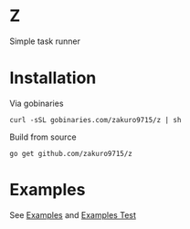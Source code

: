 # Z

Simple task runner

# Installation

Via gobinaries

```
curl -sSL gobinaries.com/zakuro9715/z | sh
```

Build from source

```
go get github.com/zakuro9715/z
```

# Examples

See [Examples](./examples) and [Examples Test](./examples_test.go)
